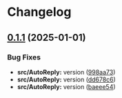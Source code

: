 # Changelog

## [0.1.1](https://github.com/Mooling0602/MSyncSubpacks/compare/msync_auto_reply-v0.1.0...msync_auto_reply-v0.1.1) (2025-01-01)


### Bug Fixes

* **src/AutoReply:** version ([998aa73](https://github.com/Mooling0602/MSyncSubpacks/commit/998aa7307528abf40c8cf3b7d70e69db34110ed9))
* **src/AutoReply:** version ([dd678c6](https://github.com/Mooling0602/MSyncSubpacks/commit/dd678c6b4191fbdcca66d463bff4e2455c98e707))
* **src/AutoReply:** version ([baeee54](https://github.com/Mooling0602/MSyncSubpacks/commit/baeee546c46260cab09a9df7c60898c2cb6901a4))

